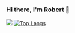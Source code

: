 ### Hi there, I'm Robert 👋
 
![](https://github-readme-stats.vercel.app/api?username=Nyariki&show_icons=true&include_all_commits=true&line_height=40)
[![Top Langs](https://github-readme-stats.vercel.app/api/top-langs/?username=Nyariki)](https://github.com/anuraghazra/github-readme-stats)

